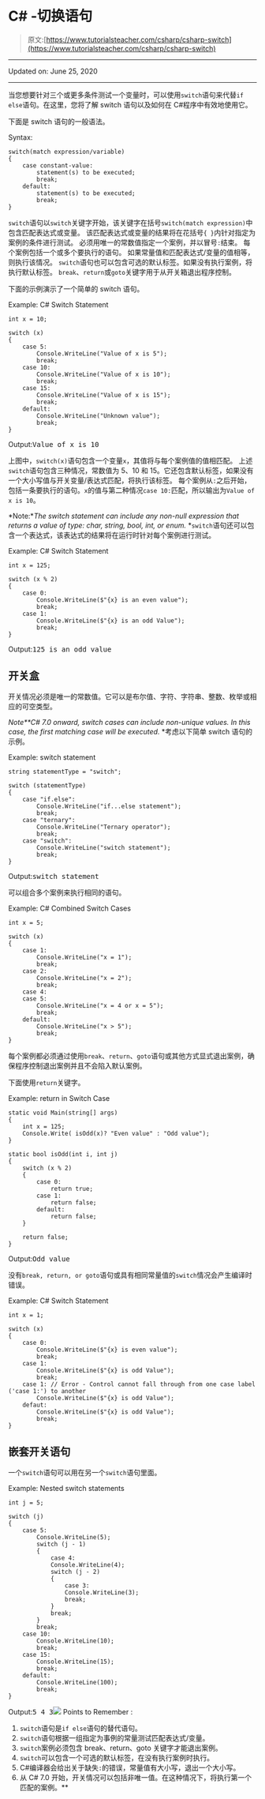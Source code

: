 # C# -切换语句

> 原文:[https://www.tutorialsteacher.com/csharp/csharp-switch](https://www.tutorialsteacher.com/csharp/csharp-switch)

* * *

Updated on: <time datetime="2020-06-25">June 25, 2020</time>

* * *

当您想要针对三个或更多条件测试一个变量时，可以使用`switch`语句来代替`if else`语句。在这里，您将了解 switch 语句以及如何在 C#程序中有效地使用它。

下面是 switch 语句的一般语法。

Syntax:

```
switch(match expression/variable)
{
    case constant-value:
        statement(s) to be executed;
        break;
    default: 
        statement(s) to be executed;
        break;
}

```

`switch`语句以`switch`关键字开始，该关键字在括号`switch(match expression)`中包含匹配表达式或变量。 该匹配表达式或变量的结果将在花括号`{ }`内针对指定为案例的条件进行测试。 必须用唯一的常数值指定一个案例，并以冒号`:`结束。 每个案例包括一个或多个要执行的语句。 如果常量值和匹配表达式/变量的值相等，则执行该情况。 `switch`语句也可以包含可选的默认标签。如果没有执行案例，将执行默认标签。 `break`、`return`或`goto`关键字用于从开关箱退出程序控制。

下面的示例演示了一个简单的 switch 语句。

Example: C# Switch Statement

```
int x = 10;

switch (x)
{ 
    case 5:
        Console.WriteLine("Value of x is 5");
        break;
    case 10:
        Console.WriteLine("Value of x is 10");
        break;
    case 15:
        Console.WriteLine("Value of x is 15");
        break;
    default:
        Console.WriteLine("Unknown value");
        break;
} 
```

Output:<samp>Value of x is 10</samp>

上图中，`switch(x)`语句包含一个变量`x`，其值将与每个案例值的值相匹配。 上述`switch`语句包含三种情况，常数值为 5、10 和 15。它还包含默认标签，如果没有一个大小写值与开关变量/表达式匹配，将执行该标签。 每个案例从`:`之后开始，包括一条要执行的语句。`x`的值与第二种情况`case 10:`匹配，所以输出为`Value of x is 10`。

*Note:**The switch statement can include any non-null expression that returns a value of type: char, string, bool, int, or enum.* *`switch`语句还可以包含一个表达式，该表达式的结果将在运行时针对每个案例进行测试。

Example: C# Switch Statement

```
int x = 125;

switch (x % 2)
{ 
    case 0:
        Console.WriteLine($"{x} is an even value");
        break;
    case 1:
        Console.WriteLine($"{x} is an odd Value");
        break;
} 
```

Output:<samp>125 is an odd value</samp>

## 开关盒

开关情况必须是唯一的常数值。它可以是布尔值、字符、字符串、整数、枚举或相应的可空类型。

*Note**C# 7.0 onward, switch cases can include non-unique values. In this case, the first matching case will be executed.* *考虑以下简单 switch 语句的示例。

Example: switch statement

```
string statementType = "switch";

switch (statementType)
{
    case "if.else":
        Console.WriteLine("if...else statement");
        break;
    case "ternary":
        Console.WriteLine("Ternary operator");
        break;
    case "switch":
        Console.WriteLine("switch statement");
        break;
} 
```

Output:<samp>switch statement</samp>

可以组合多个案例来执行相同的语句。

Example: C# Combined Switch Cases

```
int x = 5;

switch (x)
{ 
    case 1:
        Console.WriteLine("x = 1");
        break;
    case 2:
        Console.WriteLine("x = 2");
        break;
    case 4:
    case 5:
        Console.WriteLine("x = 4 or x = 5");
        break;
    default:
        Console.WriteLine("x > 5");
        break;
} 
```

每个案例都必须通过使用`break`、`return`、`goto`语句或其他方式显式退出案例，确保程序控制退出案例并且不会陷入默认案例。

下面使用`return`关键字。

Example: return in Switch Case

```
static void Main(string[] args)
{
    int x = 125;
    Console.Write( isOdd(x)? "Even value" : "Odd value");
}

static bool isOdd(int i, int j)
{
    switch (x % 2)
    { 
        case 0:
            return true;
        case 1:
            return false;
        default:
            return false;
    }

    return false;
} 
```

Output:<samp>Odd value</samp>

没有`break, return, or goto`语句或具有相同常量值的`switch`情况会产生编译时错误。

Example: C# Switch Statement

```
int x = 1;

switch (x)
{ 
    case 0:
        Console.WriteLine($"{x} is even value");
        break;
    case 1:
        Console.WriteLine($"{x} is odd Value");
        break;
    case 1: // Error - Control cannot fall through from one case label ('case 1:') to another
        Console.WriteLine($"{x} is odd Value");
    defaut:
        Console.WriteLine($"{x} is odd Value");
        break;
} 
```

## 嵌套开关语句

一个`switch`语句可以用在另一个`switch`语句里面。

Example: Nested switch statements

```
int j = 5;

switch (j)
{
    case 5:
        Console.WriteLine(5);
        switch (j - 1)
        {
            case 4:
            Console.WriteLine(4);
            switch (j - 2)
            {
                case 3:
                Console.WriteLine(3);
                break;
            }
            break;
        }
        break;
    case 10:
        Console.WriteLine(10);
        break;
    case 15:
        Console.WriteLine(15);
        break;
    default:
        Console.WriteLine(100);
        break;
} 
```

Output:<samp>5
4
3</samp>![](img/85db52f5404f0c468e1b194aa487d6a1.png)  Points to Remember :

1.  `switch`语句是`if else`语句的替代语句。
2.  `switch`语句根据一组指定为事例的常量测试匹配表达式/变量。
3.  `switch`案例必须包含 break、return、goto 关键字才能退出案例。
4.  `switch`可以包含一个可选的默认标签，在没有执行案例时执行。
5.  C#编译器会给出关于缺失`:`的错误，常量值有大小写，退出一个大小写。
6.  从 C# 7.0 开始，开关情况可以包括非唯一值。在这种情况下，将执行第一个匹配的案例。**